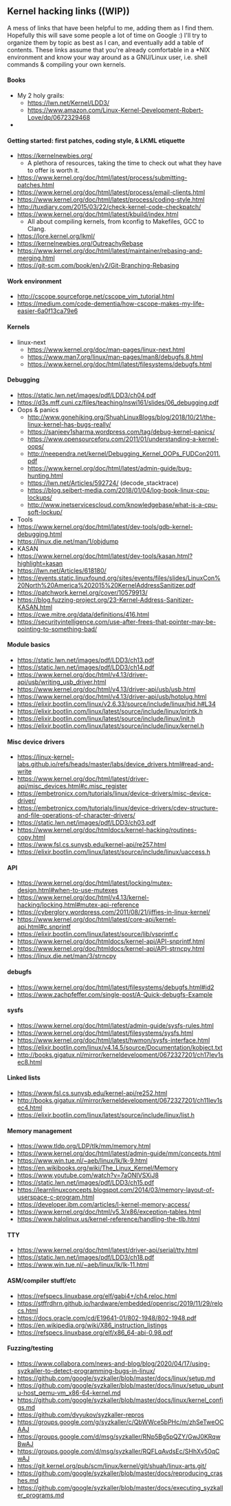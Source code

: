 ## Kernel hacking links ((WIP))
A mess of links that have been helpful to me, adding them as I find them.  Hopefully this will save some people a lot of time on Google :) 
I'll try to organize them by topic as best as I can, and eventually add a table of contents.
These links assume that you're already comfortable in a *NIX environment and know your way around as a GNU/Linux user, i.e. shell commands & compiling your own kernels.

#### Books
- My 2 holy grails:
  - https://lwn.net/Kernel/LDD3/
  - https://www.amazon.com/Linux-Kernel-Development-Robert-Love/dp/0672329468
 - 
 
#### Getting started: first patches, coding style, & LKML etiquette
- https://kernelnewbies.org/
  - A plethora of resources, taking the time to check out what they have to offer is worth it. 
- https://www.kernel.org/doc/html/latest/process/submitting-patches.html
- https://www.kernel.org/doc/html/latest/process/email-clients.html
- https://www.kernel.org/doc/html/latest/process/coding-style.html
- http://tuxdiary.com/2015/03/22/check-kernel-code-checkpatch/
- https://www.kernel.org/doc/html/latest/kbuild/index.html
  - All about compiling kernels, from kconfig to Makefiles, GCC to Clang.
- https://lore.kernel.org/lkml/
- https://kernelnewbies.org/OutreachyRebase
- https://www.kernel.org/doc/html/latest/maintainer/rebasing-and-merging.html
- https://git-scm.com/book/en/v2/Git-Branching-Rebasing

#### Work environment
- http://cscope.sourceforge.net/cscope_vim_tutorial.html
- https://medium.com/code-dementia/how-cscope-makes-my-life-easier-6a0f13ca79e6

#### Kernels
- linux-next
  - https://www.kernel.org/doc/man-pages/linux-next.html
  - https://www.man7.org/linux/man-pages/man8/debugfs.8.html
  - https://www.kernel.org/doc/html/latest/filesystems/debugfs.html

#### Debugging
- https://static.lwn.net/images/pdf/LDD3/ch04.pdf
- https://d3s.mff.cuni.cz/files/teaching/nswi161/slides/06_debugging.pdf
- Oops & panics
  - http://www.gonehiking.org/ShuahLinuxBlogs/blog/2018/10/21/the-linux-kernel-has-bugs-really/
  - https://sanjeev1sharma.wordpress.com/tag/debug-kernel-panics/
  - https://www.opensourceforu.com/2011/01/understanding-a-kernel-oops/
  - http://neependra.net/kernel/Debugging_Kernel_OOPs_FUDCon2011.pdf
  - https://www.kernel.org/doc/html/latest/admin-guide/bug-hunting.html
  - https://lwn.net/Articles/592724/ (decode_stacktrace)
  - https://blog.seibert-media.com/2018/01/04/log-book-linux-cpu-lockups/
  - http://www.inetservicescloud.com/knowledgebase/what-is-a-cpu-soft-lockup/
 - Tools
  - https://www.kernel.org/doc/html/latest/dev-tools/gdb-kernel-debugging.html
  - https://linux.die.net/man/1/objdump
 - KASAN
  - https://www.kernel.org/doc/html/latest/dev-tools/kasan.html?highlight=kasan
  - https://lwn.net/Articles/618180/
  - https://events.static.linuxfound.org/sites/events/files/slides/LinuxCon%20North%20America%202015%20KernelAddressSanitizer.pdf
  - https://patchwork.kernel.org/cover/10579913/
  - https://blog.fuzzing-project.org/23-Kernel-Address-Sanitizer-KASAN.html
  - https://cwe.mitre.org/data/definitions/416.html
  - https://securityintelligence.com/use-after-frees-that-pointer-may-be-pointing-to-something-bad/

#### Module basics
- https://static.lwn.net/images/pdf/LDD3/ch13.pdf
- https://static.lwn.net/images/pdf/LDD3/ch14.pdf
- https://www.kernel.org/doc/html/v4.13/driver-api/usb/writing_usb_driver.html
- https://www.kernel.org/doc/html/v4.13/driver-api/usb/usb.html
- https://www.kernel.org/doc/html/v4.13/driver-api/usb/hotplug.html
- https://elixir.bootlin.com/linux/v2.6.33/source/include/linux/hid.h#L34
- https://elixir.bootlin.com/linux/latest/source/include/linux/printk.h
- https://elixir.bootlin.com/linux/latest/source/include/linux/init.h
- https://elixir.bootlin.com/linux/latest/source/include/linux/kernel.h

#### Misc device drivers
- https://linux-kernel-labs.github.io/refs/heads/master/labs/device_drivers.html#read-and-write
- https://www.kernel.org/doc/html/latest/driver-api/misc_devices.html#c.misc_register
- https://embetronicx.com/tutorials/linux/device-drivers/misc-device-driver/
- https://embetronicx.com/tutorials/linux/device-drivers/cdev-structure-and-file-operations-of-character-drivers/
- https://static.lwn.net/images/pdf/LDD3/ch03.pdf
- https://www.kernel.org/doc/htmldocs/kernel-hacking/routines-copy.html
- https://www.fsl.cs.sunysb.edu/kernel-api/re257.html
- https://elixir.bootlin.com/linux/latest/source/include/linux/uaccess.h

#### API
- https://www.kernel.org/doc/html/latest/locking/mutex-design.html#when-to-use-mutexes
- https://www.kernel.org/doc/html/v4.13/kernel-hacking/locking.html#mutex-api-reference
- https://cyberglory.wordpress.com/2011/08/21/jiffies-in-linux-kernel/
- https://www.kernel.org/doc/html/latest/core-api/kernel-api.html#c.snprintf
- https://elixir.bootlin.com/linux/latest/source/lib/vsprintf.c
- https://www.kernel.org/doc/htmldocs/kernel-api/API-snprintf.html
- https://www.kernel.org/doc/htmldocs/kernel-api/API-strncpy.html
- https://linux.die.net/man/3/strncpy

#### debugfs
- https://www.kernel.org/doc/html/latest/filesystems/debugfs.html#id2
- https://www.zachpfeffer.com/single-post/A-Quick-debugfs-Example

#### sysfs
- https://www.kernel.org/doc/html/latest/admin-guide/sysfs-rules.html
- https://www.kernel.org/doc/html/latest/filesystems/sysfs.html
- https://www.kernel.org/doc/html/latest/hwmon/sysfs-interface.html
- https://elixir.bootlin.com/linux/v4.14.5/source/Documentation/kobject.txt
- http://books.gigatux.nl/mirror/kerneldevelopment/0672327201/ch17lev1sec8.html

#### Linked lists
- https://www.fsl.cs.sunysb.edu/kernel-api/re252.html
- http://books.gigatux.nl/mirror/kerneldevelopment/0672327201/ch11lev1sec4.html
- https://elixir.bootlin.com/linux/latest/source/include/linux/list.h

#### Memory management
- https://www.tldp.org/LDP/tlk/mm/memory.html
- https://www.kernel.org/doc/html/latest/admin-guide/mm/concepts.html
- https://www.win.tue.nl/~aeb/linux/lk/lk-9.html
- https://en.wikibooks.org/wiki/The_Linux_Kernel/Memory
- https://www.youtube.com/watch?v=7aONIVSXiJ8
- https://static.lwn.net/images/pdf/LDD3/ch15.pdf
- https://learnlinuxconcepts.blogspot.com/2014/03/memory-layout-of-userspace-c-program.html
- https://developer.ibm.com/articles/l-kernel-memory-access/
- https://www.kernel.org/doc/html/v5.3/x86/exception-tables.html
- https://www.halolinux.us/kernel-reference/handling-the-tlb.html

#### TTY
- https://www.kernel.org/doc/html/latest/driver-api/serial/tty.html
- https://static.lwn.net/images/pdf/LDD3/ch18.pdf
- https://www.win.tue.nl/~aeb/linux/lk/lk-11.html

#### ASM/compiler stuff/etc
- https://refspecs.linuxbase.org/elf/gabi4+/ch4.reloc.html
- https://stffrdhrn.github.io/hardware/embedded/openrisc/2019/11/29/relocs.html
- https://docs.oracle.com/cd/E19641-01/802-1948/802-1948.pdf
- https://en.wikipedia.org/wiki/X86_instruction_listings
- https://refspecs.linuxbase.org/elf/x86_64-abi-0.98.pdf

#### Fuzzing/testing
- https://www.collabora.com/news-and-blog/blog/2020/04/17/using-syzkaller-to-detect-programming-bugs-in-linux/
- https://github.com/google/syzkaller/blob/master/docs/linux/setup.md
- https://github.com/google/syzkaller/blob/master/docs/linux/setup_ubuntu-host_qemu-vm_x86-64-kernel.md
- https://github.com/google/syzkaller/blob/master/docs/linux/kernel_configs.md
- https://github.com/dvyukov/syzkaller-repros
- https://groups.google.com/g/syzkaller/c/QbWWce5bPHc/m/zhSeTweOCAAJ
- https://groups.google.com/d/msg/syzkaller/RNp5Bg5pQZY/GwJ0KRqwBwAJ
- https://groups.google.com/d/msg/syzkaller/RQFLqAvdsEc/SHhXv50qCwAJ
- https://git.kernel.org/pub/scm/linux/kernel/git/shuah/linux-arts.git/
- https://github.com/google/syzkaller/blob/master/docs/reproducing_crashes.md
- https://github.com/google/syzkaller/blob/master/docs/executing_syzkaller_programs.md
